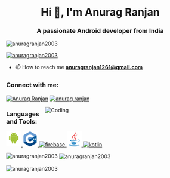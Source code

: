 
<h1 align="center">Hi 👋, I'm Anurag Ranjan</h1>
<h3 align="center">A passionate Android developer from India</h3>

<p align="left"> <img src="https://komarev.com/ghpvc/?username=anuragranjan2003&label=Profile%20views&color=0e75b6&style=flat" alt="anuragranjan2003" /> </p>

<p align="left"> <a href="https://github.com/ryo-ma/github-profile-trophy"><img src="https://github-profile-trophy.vercel.app/?username=anuragranjan2003" alt="anuragranjan2003" /></a> </p>

- 📫 How to reach me **anuragranjan1261@gmail.com**

<h3 align="left">Connect with me:</h3>
<p align="left">
<a href="https://linkedin.com/in/anurag ranjan" target="blank"><img align="center" src="https://raw.githubusercontent.com/rahuldkjain/github-profile-readme-generator/master/src/images/icons/Social/linked-in-alt.svg" alt="Anurag Ranjan" height="30" width="40" /></a>
<a href="https://www.hackerrank.com/anurag ranjan" target="blank"><img align="center" src="https://raw.githubusercontent.com/rahuldkjain/github-profile-readme-generator/master/src/images/icons/Social/hackerrank.svg" alt="anurag ranjan" height="30" width="40" /></a>
</p>
<img align="right" alt="Coding" width="400" src="https://cdn.dribbble.com/users/1162077/screenshots/3848914/programmer.gif""></img>
<h3 align="left">Languages and Tools:</h3>
<p align="left"> <a href="https://developer.android.com" target="_blank" rel="noreferrer"> <img src="https://raw.githubusercontent.com/devicons/devicon/master/icons/android/android-original-wordmark.svg" alt="android" width="40" height="40"/> </a> <a href="https://www.w3schools.com/cpp/" target="_blank" rel="noreferrer"> <img src="https://raw.githubusercontent.com/devicons/devicon/master/icons/cplusplus/cplusplus-original.svg" alt="cplusplus" width="40" height="40"/> </a> <a href="https://firebase.google.com/" target="_blank" rel="noreferrer"> <img src="https://www.vectorlogo.zone/logos/firebase/firebase-icon.svg" alt="firebase" width="40" height="40"/> </a> <a href="https://www.java.com" target="_blank" rel="noreferrer"> <img src="https://raw.githubusercontent.com/devicons/devicon/master/icons/java/java-original.svg" alt="java" width="40" height="40"/> </a> <a href="https://kotlinlang.org" target="_blank" rel="noreferrer"> <img src="https://www.vectorlogo.zone/logos/kotlinlang/kotlinlang-icon.svg" alt="kotlin" width="40" height="40"/> </a> </p>

<p><img align="left" src="https://github-readme-stats.vercel.app/api/top-langs?username=anuragranjan2003&show_icons=true&locale=en&layout=compact" alt="anuragranjan2003" /></p>

<p>&nbsp;<img align="center" src="https://github-readme-stats.vercel.app/api?username=anuragranjan2003&show_icons=true&locale=en" alt="anuragranjan2003" /></p>

<p><img align="center" src="https://github-readme-streak-stats.herokuapp.com/?user=anuragranjan2003&" alt="anuragranjan2003" /></p>
